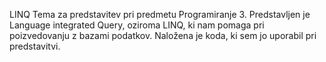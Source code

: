 LINQ
Tema za predstavitev pri predmetu Programiranje 3.
Predstavljen je Language integrated Query, oziroma LINQ, ki nam pomaga pri poizvedovanju z bazami podatkov. 
Naložena je koda, ki sem jo uporabil pri predstavitvi.
